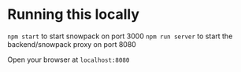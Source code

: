 # Running this locally

`npm start` to start snowpack on port 3000
`npm run server` to start the backend/snowpack proxy on port 8080

Open your browser at `localhost:8080`